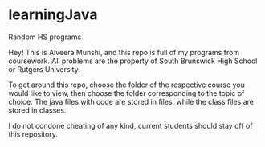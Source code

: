 # learningJava
Random HS programs

Hey! This is Alveera Munshi, and this repo is full of my programs from coursework.
All problems are the property of South Brunswick High School or Rutgers University.

To get around this repo, choose the folder of the respective course you would like to view, then choose the folder corresponding to the topic of choice. The java files with code are stored in files, while the class files are stored in classes.

I do not condone cheating of any kind, current students should stay off of this repository.
